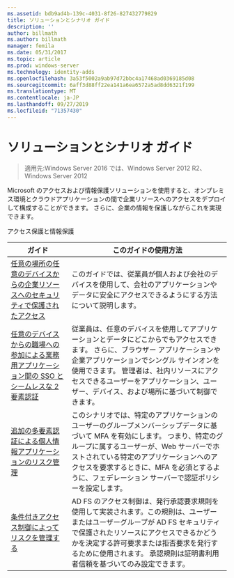 ```yaml
---
ms.assetid: bdb9ad4b-139c-4031-8f26-827432779829
title: ソリューションとシナリオ ガイド
description: ''
author: billmath
ms.author: billmath
manager: femila
ms.date: 05/31/2017
ms.topic: article
ms.prod: windows-server
ms.technology: identity-adds
ms.openlocfilehash: 3a53f5002a9ab97d72bbc4a17468ad0369185d08
ms.sourcegitcommit: 6aff3d88ff22ea141a6ea6572a5ad8dd6321f199
ms.translationtype: MT
ms.contentlocale: ja-JP
ms.lasthandoff: 09/27/2019
ms.locfileid: "71357430"
---
```

# <a name="solutions-and-scenario-guides"></a>ソリューションとシナリオ ガイド

>適用先:Windows Server 2016 では、Windows Server 2012 R2、Windows Server 2012
 
  
Microsoft のアクセスおよび情報保護ソリューションを使用すると、オンプレミス環境とクラウドアプリケーションの間で企業リソースへのアクセスをデプロイして構成することができます。 さらに、企業の情報を保護しながらこれを実現できます。  
  
アクセス保護と情報保護  
  
|ガイド|このガイドの使用方法                                                                                                                                                                                                                                                                                                                                                                                                    
|-----|-----  
| [任意の場所の任意のデバイスからの企業リソースへのセキュリティで保護されたアクセス](https://technet.microsoft.com/library/dn550982.aspx)|このガイドでは、従業員が個人および会社のデバイスを使用して、会社のアプリケーションやデータに安全にアクセスできるようにする方法について説明します。                                                                                                                                                                                    
| [任意のデバイスからの職場への参加による業務用アプリケーション間の SSO とシームレスな 2 要素認証](https://technet.microsoft.com/library/dn280945.aspx) | 従業員は、任意のデバイスを使用してアプリケーションとデータにどこからでもアクセスできます。 さらに、ブラウザー アプリケーションや企業アプリケーションでシングル サインオンを使用できます。 管理者は、社内リソースにアクセスできるユーザーをアプリケーション、ユーザー、デバイス、および場所に基づいて制御できます。                                        
| [追加の多要素認証による個人情報アプリケーションのリスク管理](https://technet.microsoft.com/library/dn280949.aspx)| このシナリオでは、特定のアプリケーションのユーザーのグループメンバーシップデータに基づいて MFA を有効にします。 つまり、特定のグループに属するユーザーが、Web サーバーでホストされている特定のアプリケーションへのアクセスを要求するときに、MFA を必須とするように、フェデレーション サーバーで認証ポリシーを設定します。  
| [条件付きアクセス制御によってリスクを管理する](https://technet.microsoft.com/library/dn280937.aspx) | AD FS のアクセス制御は、発行承認要求規則を使用して実装されます。この規則は、ユーザーまたはユーザーグループが AD FS セキュリティで保護されたリソースにアクセスできるかどうかを決定する許可要求または拒否要求を発行するために使用されます。 承認規則は証明書利用者信頼を基づいてのみ設定できます。
  


